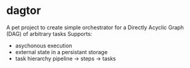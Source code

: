 # dagtor

A pet project to create simple orchestrator for a Directly Acyclic Graph (DAG) of arbitrary tasks
Supports:
 - asychonous execution
 - external state in a persistant storage
 - task hierarchy pipeline -> steps -> tasks